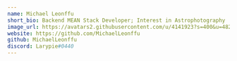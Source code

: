 ```yaml
---
name: Michael Leonffu
short_bio: Backend MEAN Stack Developer; Interest in Astrophotography
image_url: https://avatars2.githubusercontent.com/u/4141923?s=400&u=482d4c7394002f908dda2131b5d86366f7476c38&v=4
website: https://github.com/MichaelLeonffu
github: MichaelLeonffu
discord: Larypie#0440
---
```

